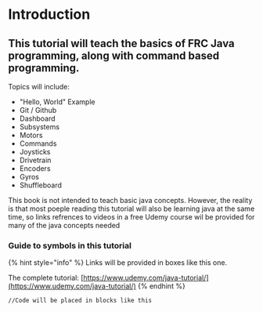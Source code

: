 # Introduction

## This tutorial will teach the basics of FRC Java programming, along with command based programming.

Topics will include:

* "Hello, World" Example
* Git / Github
* Dashboard
* Subsystems
* Motors
* Commands
* Joysticks
* Drivetrain
* Encoders
* Gyros
* Shuffleboard

This book is not intended to teach basic java concepts. However, the reality is that most poeple reading this tutorial will also be learning java at the same time, so links refrences to videos in a free Udemy course wil be provided for many of the java concepts needed

### Guide to symbols in this tutorial

{% hint style="info" %}
Links will be provided in boxes like this one.

The complete tutorial: [https://www.udemy.com/java-tutorial/](https://www.udemy.com/java-tutorial/)
{% endhint %}

```text
//Code will be placed in blocks like this
```



